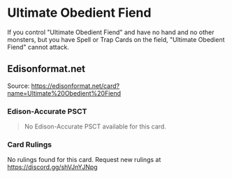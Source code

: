 # Ultimate Obedient Fiend

If you control "Ultimate Obedient Fiend" and have no hand and no other monsters, but you have Spell or Trap Cards on the field, "Ultimate Obedient Fiend" cannot attack.
  
## Edisonformat.net

Source: https://edisonformat.net/card?name=Ultimate%20Obedient%20Fiend

### Edison-Accurate PSCT

> No Edison-Accurate PSCT available for this card.

### Card Rulings

No rulings found for this card. Request new rulings at https://discord.gg/shVJnYJNpg
            